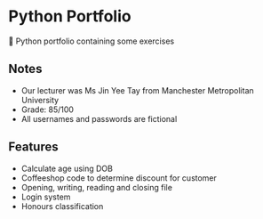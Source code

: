 # Python Portfolio
:snake: Python portfolio containing some exercises

## Notes

- Our lecturer was Ms Jin Yee Tay from Manchester Metropolitan University
- Grade: 85/100
- All usernames and passwords are fictional

## Features

- Calculate age using DOB
- Coffeeshop code to determine discount for customer
- Opening, writing, reading and closing file
- Login system
- Honours classification
